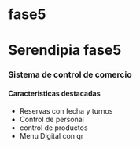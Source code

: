 # fase5
<h1>Serendipia fase5</h1>
<h3>Sistema de control de comercio</h3>
<h4>Caracteristicas destacadas</h4>
<ul>
<li>Reservas con fecha y turnos</li>
<li>Control de personal</li>
<li>control de productos</li>
<li>Menu Digital con qr</li>
</ul>